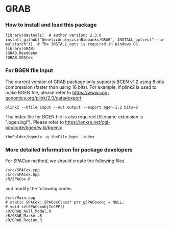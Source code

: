 # GRAB

### How to install and load this package

```{r}      
library(devtools)  # author version: 2.3.0
install_github("GeneticAnalysisinBiobanks/GRAB", INSTALL_opts=c("--no-multiarch"))  # The INSTALL_opts is required in Windows OS.
library(GRAB)
?GRAB.ReadGeno
?GRAB.SPACox
```

### For BGEN file input

The current version of GRAB package only supports BGEN v1.2 using 8 bits compression (faster than using 16 bits). For example, if plink2 is used to make BGEN file, please refer to https://www.cog-genomics.org/plink/2.0/data#export
```
plink2 --bfile input --out output --export bgen-1.2 bits=8
```

The index file for BGEN file is also required (filename extension is ".bgen.bgi"). Please refer to https://enkre.net/cgi-bin/code/bgen/wiki/bgenix 

```
theFolder/bgenix -g theFile.bgen -index
```

### More detailed information for package developers

For SPACox method, we should create the following files

```{r}
/src/SPACox.cpp
/src/SPACox.hpp
/R/SPACox.R
```
and modify the following codes

```{r}
/src/Main.cpp  
# static SPACox::SPACoxClass* ptr_gSPACoxobj = NULL;
# void setSPACoxobjInCPP()
/R/GRAB_Null_Model.R
/R/GRAB_Marker.R
/R/GRAB_Region.R
```
